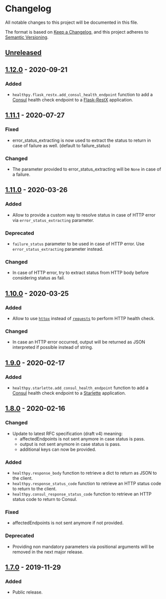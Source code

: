 # Changelog
All notable changes to this project will be documented in this file.

The format is based on [Keep a Changelog](https://keepachangelog.com/en/1.0.0/),
and this project adheres to [Semantic Versioning](https://semver.org/spec/v2.0.0.html).

## [Unreleased]

## [1.12.0] - 2020-09-21
### Added
- `healthpy.flask_restx.add_consul_health_endpoint` function to add a [Consul](https://www.consul.io/docs/agent/checks.html) health check endpoint to a [Flask-RestX](https://flask-restx.readthedocs.io/en/latest/) application.

## [1.11.1] - 2020-07-27
### Fixed
- error_status_extracting is now used to extract the status to return in case of failure as well. (default to failure_status)

### Changed
- The parameter provided to error_status_extracting will be `None` in case of a failure.

## [1.11.0] - 2020-03-26
### Added
- Allow to provide a custom way to resolve status in case of HTTP error via `error_status_extracting` parameter.

### Deprecated
- `failure_status` parameter to be used in case of HTTP error. Use `error_status_extracting` parameter instead.

### Changed
- In case of HTTP error, try to extract status from HTTP body before considering status as fail.

## [1.10.0] - 2020-03-25
### Added
- Allow to use [`httpx`](https://pypi.python.org/pypi/httpx) instead of [`requests`](https://pypi.python.org/pypi/requests) to perform HTTP health check.

### Changed
- In case an HTTP error occurred, output will be returned as JSON interpreted if possible instead of string.

## [1.9.0] - 2020-02-17
### Added
- `healthpy.starlette.add_consul_health_endpoint` function to add a [Consul](https://www.consul.io/docs/agent/checks.html) health check endpoint to a [Starlette](https://www.starlette.io) application.

## [1.8.0] - 2020-02-16
### Changed
- Update to latest RFC specification (draft v4) meaning:
    - affectedEndpoints is not sent anymore in case status is pass.
    - output is not sent anymore in case status is pass.
    - additional keys can now be provided.

### Added
- `healthpy.response_body` function to retrieve a dict to return as JSON to the client.
- `healthpy.response_status_code` function to retrieve an HTTP status code to return to the client.
- `healthpy.consul_response_status_code` function to retrieve an HTTP status code to return to Consul.

### Fixed
- affectedEndpoints is not sent anymore if not provided.

### Deprecated
- Providing non mandatory parameters via positional arguments will be removed in the next major release.

## [1.7.0] - 2019-11-29
### Added
- Public release.

[Unreleased]: https://github.com/Colin-b/healthpy/compare/v1.12.0...HEAD
[1.12.0]: https://github.com/Colin-b/healthpy/compare/v1.11.1...v1.12.0
[1.11.1]: https://github.com/Colin-b/healthpy/compare/v1.11.0...v1.11.1
[1.11.0]: https://github.com/Colin-b/healthpy/compare/v1.10.0...v1.11.0
[1.10.0]: https://github.com/Colin-b/healthpy/compare/v1.9.0...v1.10.0
[1.9.0]: https://github.com/Colin-b/healthpy/compare/v1.8.0...v1.9.0
[1.8.0]: https://github.com/Colin-b/healthpy/compare/v1.7.0...v1.8.0
[1.7.0]: https://github.com/Colin-b/healthpy/releases/tag/v1.7.0
